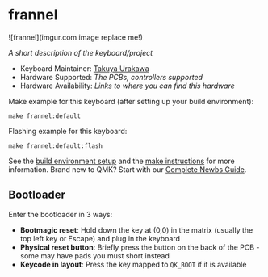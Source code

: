# frannel

![frannel](imgur.com image replace me!)

*A short description of the keyboard/project*

* Keyboard Maintainer: [Takuya Urakawa](https://github.com/hsgw)
* Hardware Supported: *The PCBs, controllers supported*
* Hardware Availability: *Links to where you can find this hardware*

Make example for this keyboard (after setting up your build environment):

    make frannel:default

Flashing example for this keyboard:

    make frannel:default:flash

See the [build environment setup](https://docs.qmk.fm/#/getting_started_build_tools) and the [make instructions](https://docs.qmk.fm/#/getting_started_make_guide) for more information. Brand new to QMK? Start with our [Complete Newbs Guide](https://docs.qmk.fm/#/newbs).

## Bootloader

Enter the bootloader in 3 ways:

* **Bootmagic reset**: Hold down the key at (0,0) in the matrix (usually the top left key or Escape) and plug in the keyboard
* **Physical reset button**: Briefly press the button on the back of the PCB - some may have pads you must short instead
* **Keycode in layout**: Press the key mapped to `QK_BOOT` if it is available
